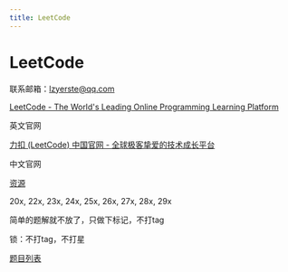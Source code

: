 ```yaml
---
title: LeetCode
---
```


# LeetCode

联系邮箱：lzyerste@qq.com

[LeetCode - The World's Leading Online Programming Learning Platform](https://leetcode.com/)

英文官网

[力扣 (LeetCode) 中国官网 - 全球极客挚爱的技术成长平台](https://leetcode-cn.com/)

中文官网

[资源](LeetCode/%E8%B5%84%E6%BA%90.md)

20x, 22x, 23x, 24x, 25x, 26x, 27x, 28x, 29x

简单的题解就不放了，只做下标记，不打tag

锁：不打tag，不打星

[题目列表](LeetCode/%E9%A2%98%E7%9B%AE%E5%88%97%E8%A1%A8.csv)